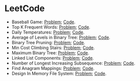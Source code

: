 # LeetCode

* Baseball Game: [Problem](https://leetcode.com/problems/baseball-game);   [Code](https://github.com/yular/Java-InterviewProblem/blob/master/LeetCode/leetcode_baseball-game.java).
* Top K Frequent Words: [Problem](https://leetcode.com/problems/top-k-frequent-words);   [Code](https://github.com/yular/Java-InterviewProblem/blob/master/LeetCode/leetcode_top-k-frequent-words.java).
* Daily Temperatures: [Problem](https://leetcode.com/problems/daily-temperatures);   [Code](https://github.com/yular/Java-InterviewProblem/blob/master/LeetCode/leetcode_daily-temperatures.java).
* Average of Levels in Binary Tree: [Problem](https://leetcode.com/problems/average-of-levels-in-binary-tree);   [Code](https://github.com/yular/Java-InterviewProblem/blob/master/LeetCode/leetcode_average-of-levels-in-binary-tree.java).
* Binary Tree Pruning: [Problem](https://leetcode.com/problems/binary-tree-pruning);   [Code](https://github.com/yular/Java-InterviewProblem/blob/master/LeetCode/leetcode_binary-tree-pruning.java).
* Min Cost Climbing Stairs: [Problem](https://leetcode.com/problems/min-cost-climbing-stairs);   [Code](https://github.com/yular/Java-InterviewProblem/blob/master/LeetCode/leetcode_min-cost-climbing-stairs.java).
* Maximum Binary Tree: [Problem](https://leetcode.com/problems/maximum-binary-tree);   [Code](https://github.com/yular/Java-InterviewProblem/blob/master/LeetCode/leetcode_maximum-binary-tree.java).
* Linked List Components: [Problem](https://leetcode.com/problems/linked-list-components);   [Code](https://github.com/yular/Java-InterviewProblem/blob/master/LeetCode/leetcode_linked-list-components.java).
* Number of Longest Increasing Subsequence: [Problem](https://leetcode.com/problems/number-of-longest-increasing-subsequence);   [Code](https://github.com/yular/Java-InterviewProblem/blob/master/LeetCode/leetcode_number-of-longest-increasing-subsequence.java).
* Find Anagram Mappings: [Problem](https://leetcode.com/problems/find-anagram-mappings);   [Code](https://github.com/yular/Java-InterviewProblem/blob/master/LeetCode/leetcode_find-anagram-mappings.java).
* Design In Memory File System: [Problem](https://leetcode.com/problems/design-in-memory-file-system);   [Code](https://github.com/yular/Java-InterviewProblem/blob/master/LeetCode/leetcode_design-in-memory-file-system.java).
